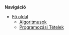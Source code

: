 **Navigáció**

- [Fő oldal](../readme.md)
  - [Algoritmusok](Algoritmusok.md)
  - [Programozási Tételek](AlapvetoProgTetelek.md)